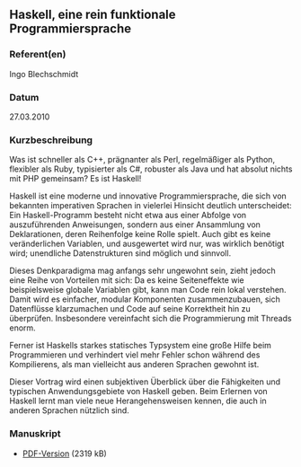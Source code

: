 
 
## Haskell, eine rein funktionale Programmiersprache


### Referent(en)
 Ingo Blechschmidt

### Datum
 27.03.2010

### Kurzbeschreibung
 Was ist schneller als C++, prägnanter als Perl, regelmäßiger als Python, flexibler als Ruby, typisierter als C#, robuster als Java und hat absolut nichts mit PHP gemeinsam? Es ist Haskell!

Haskell ist eine moderne und innovative Programmiersprache, die sich von bekannten imperativen Sprachen in vielerlei Hinsicht deutlich unterscheidet: Ein Haskell-Programm besteht nicht etwa aus einer Abfolge von auszuführenden Anweisungen, sondern aus einer Ansammlung von Deklarationen, deren Reihenfolge keine Rolle spielt. Auch gibt es keine veränderlichen Variablen, und ausgewertet wird nur, was wirklich benötigt wird; unendliche Datenstrukturen sind möglich und sinnvoll.

Dieses Denkparadigma mag anfangs sehr ungewohnt sein, zieht jedoch eine Reihe von Vorteilen mit sich: Da es keine Seiteneffekte wie beispielsweise globale Variablen gibt, kann man Code rein lokal verstehen. Damit wird es einfacher, modular Komponenten zusammenzubauen, sich Datenflüsse klarzumachen und Code auf seine Korrektheit hin zu überprüfen. Insbesondere vereinfacht sich die Programmierung mit Threads enorm.

Ferner ist Haskells starkes statisches Typsystem eine große Hilfe beim Programmieren und verhindert viel mehr Fehler schon während des Kompilierens, als man vielleicht aus anderen Sprachen gewohnt ist.

Dieser Vortrag wird einen subjektiven Überblick über die Fähigkeiten und typischen Anwendungsgebiete von Haskell geben. Beim Erlernen von Haskell lernt man viele neue Herangehensweisen kennen, die auch in anderen Sprachen nützlich sind.

### Manuskript

          
* [PDF-Version](/download/Vortraege/Haskell_LIT_2010.pdf) (2319 kB)
                 
      
  

